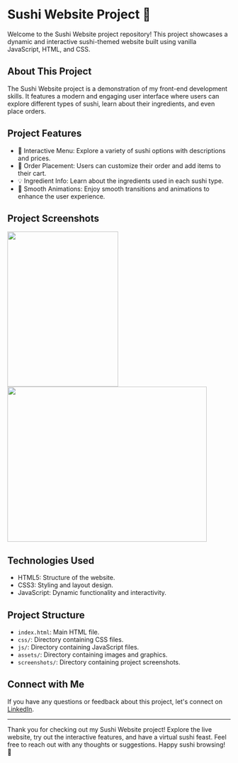 # Sushi Website Project 🍣

Welcome to the Sushi Website project repository! This project showcases a dynamic and interactive sushi-themed website built using vanilla JavaScript, HTML, and CSS.

## About This Project

The Sushi Website project is a demonstration of my front-end development skills. It features a modern and engaging user interface where users can explore different types of sushi, learn about their ingredients, and even place orders.

## Project Features

- 🍱 Interactive Menu: Explore a variety of sushi options with descriptions and prices.
- 🛒 Order Placement: Users can customize their order and add items to their cart.
- 💡 Ingredient Info: Learn about the ingredients used in each sushi type.
- 🎉 Smooth Animations: Enjoy smooth transitions and animations to enhance the user experience.

## Project Screenshots

<p float="left">
<img src="/screenshots/Mobile-SushiWebsite.gif" width="250" height="350"/>
<img src="/screenshots/Laptop-SushiWebsite.gif" width="450" height="350"/>
</p>

<!-- ## GitHub Pages Link

Explore the live version of the Sushi Website on [GitHub Pages](https://yourusername.github.io/sushi-website/). -->

## Technologies Used

- HTML5: Structure of the website.
- CSS3: Styling and layout design.
- JavaScript: Dynamic functionality and interactivity.

## Project Structure

- `index.html`: Main HTML file.
- `css/`: Directory containing CSS files.
- `js/`: Directory containing JavaScript files.
- `assets/`: Directory containing images and graphics.
- `screenshots/`: Directory containing project screenshots.

## Connect with Me

If you have any questions or feedback about this project, let's connect on [LinkedIn](https://www.linkedin.com/in/bbetulkaya/).

---

Thank you for checking out my Sushi Website project! Explore the live website, try out the interactive features, and have a virtual sushi feast. Feel free to reach out with any thoughts or suggestions. Happy sushi browsing! 🍣

